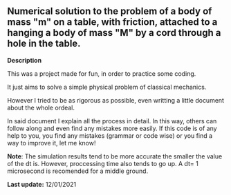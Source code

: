 ## Numerical solution to the problem of a body of mass "m" on a table, with friction, attached to a hanging a body of mass "M" by a cord through a hole in the table.

**Description**

This was a project made for fun, in order to practice some coding.

It just aims to solve a simple physical problem of classical mechanics.

However I tried to be as rigorous as possible, even writting a little document about the whole ordeal.

In said document I explain all the process in detail. In this way, others can follow along and even find any mistakes more easily.
If this code is of any help to you, you find any mistakes (grammar or code wise) or you find a way to improve it, let me know!

**Note**:
The simulation results tend to be more accurate the smaller the value of the dt is.
However, proccessing time also tends to go up. A dt= 1 microsecond is recomended for a middle ground.

**Last update:**
12/01/2021
